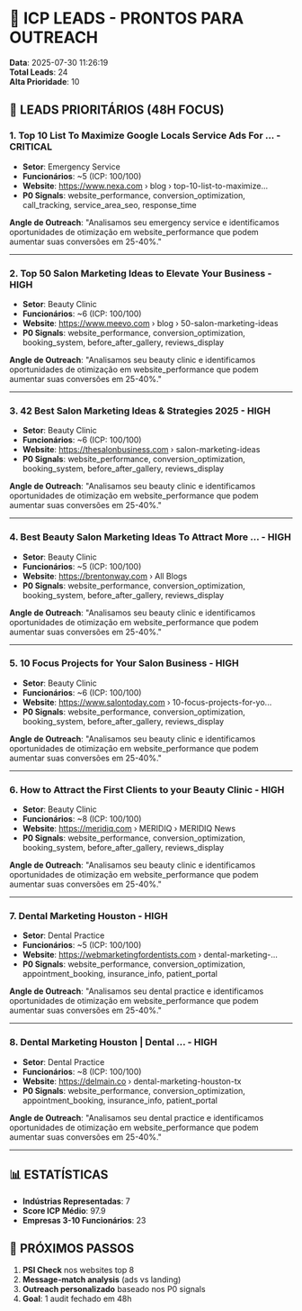 # 🎯 ICP LEADS - PRONTOS PARA OUTREACH

**Data**: 2025-07-30 11:26:19  
**Total Leads**: 24  
**Alta Prioridade**: 10

## 🚀 LEADS PRIORITÁRIOS (48H FOCUS)


### 1. Top 10 List To Maximize Google Locals Service Ads For ... - CRITICAL

- **Setor**: Emergency Service
- **Funcionários**: ~5 (ICP: 100/100)
- **Website**: https://www.nexa.com › blog › top-10-list-to-maximize...
- **P0 Signals**: website_performance, conversion_optimization, call_tracking, service_area_seo, response_time

**Angle de Outreach**: 
"Analisamos seu emergency service e identificamos oportunidades de otimização em website_performance que podem aumentar suas conversões em 25-40%."

---

### 2. Top 50 Salon Marketing Ideas to Elevate Your Business - HIGH

- **Setor**: Beauty Clinic
- **Funcionários**: ~6 (ICP: 100/100)
- **Website**: https://www.meevo.com › blog › 50-salon-marketing-ideas
- **P0 Signals**: website_performance, conversion_optimization, booking_system, before_after_gallery, reviews_display

**Angle de Outreach**: 
"Analisamos seu beauty clinic e identificamos oportunidades de otimização em website_performance que podem aumentar suas conversões em 25-40%."

---

### 3. 42 Best Salon Marketing Ideas & Strategies 2025 - HIGH

- **Setor**: Beauty Clinic
- **Funcionários**: ~6 (ICP: 100/100)
- **Website**: https://thesalonbusiness.com › salon-marketing-ideas
- **P0 Signals**: website_performance, conversion_optimization, booking_system, before_after_gallery, reviews_display

**Angle de Outreach**: 
"Analisamos seu beauty clinic e identificamos oportunidades de otimização em website_performance que podem aumentar suas conversões em 25-40%."

---

### 4. Best Beauty Salon Marketing Ideas To Attract More ... - HIGH

- **Setor**: Beauty Clinic
- **Funcionários**: ~5 (ICP: 100/100)
- **Website**: https://brentonway.com › All Blogs
- **P0 Signals**: website_performance, conversion_optimization, booking_system, before_after_gallery, reviews_display

**Angle de Outreach**: 
"Analisamos seu beauty clinic e identificamos oportunidades de otimização em website_performance que podem aumentar suas conversões em 25-40%."

---

### 5. 10 Focus Projects for Your Salon Business - HIGH

- **Setor**: Beauty Clinic
- **Funcionários**: ~6 (ICP: 100/100)
- **Website**: https://www.salontoday.com › 10-focus-projects-for-yo...
- **P0 Signals**: website_performance, conversion_optimization, booking_system, before_after_gallery, reviews_display

**Angle de Outreach**: 
"Analisamos seu beauty clinic e identificamos oportunidades de otimização em website_performance que podem aumentar suas conversões em 25-40%."

---

### 6. How to Attract the First Clients to your Beauty Clinic - HIGH

- **Setor**: Beauty Clinic
- **Funcionários**: ~8 (ICP: 100/100)
- **Website**: https://meridiq.com › MERIDIQ › MERIDIQ News
- **P0 Signals**: website_performance, conversion_optimization, booking_system, before_after_gallery, reviews_display

**Angle de Outreach**: 
"Analisamos seu beauty clinic e identificamos oportunidades de otimização em website_performance que podem aumentar suas conversões em 25-40%."

---

### 7. Dental Marketing Houston - HIGH

- **Setor**: Dental Practice
- **Funcionários**: ~5 (ICP: 100/100)
- **Website**: https://webmarketingfordentists.com › dental-marketing-...
- **P0 Signals**: website_performance, conversion_optimization, appointment_booking, insurance_info, patient_portal

**Angle de Outreach**: 
"Analisamos seu dental practice e identificamos oportunidades de otimização em website_performance que podem aumentar suas conversões em 25-40%."

---

### 8. Dental Marketing Houston | Dental ... - HIGH

- **Setor**: Dental Practice
- **Funcionários**: ~8 (ICP: 100/100)
- **Website**: https://delmain.co › dental-marketing-houston-tx
- **P0 Signals**: website_performance, conversion_optimization, appointment_booking, insurance_info, patient_portal

**Angle de Outreach**: 
"Analisamos seu dental practice e identificamos oportunidades de otimização em website_performance que podem aumentar suas conversões em 25-40%."

---

## 📊 ESTATÍSTICAS

- **Indústrias Representadas**: 7
- **Score ICP Médio**: 97.9
- **Empresas 3-10 Funcionários**: 23

## 🎯 PRÓXIMOS PASSOS

1. **PSI Check** nos websites top 8
2. **Message-match analysis** (ads vs landing)  
3. **Outreach personalizado** baseado nos P0 signals
4. **Goal**: 1 audit fechado em 48h


